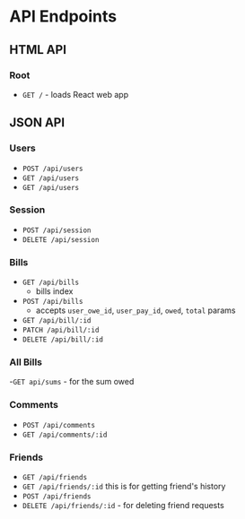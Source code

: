 # API Endpoints

## HTML API

### Root

- `GET /` - loads React web app

## JSON API

### Users

- `POST /api/users`
- `GET /api/users`
- `GET /api/users`

### Session

- `POST /api/session`
- `DELETE /api/session`

### Bills

- `GET /api/bills`
  - bills index
- `POST /api/bills`
  - accepts `user_owe_id`, `user_pay_id`, `owed`, `total` params
- `GET /api/bill/:id`
- `PATCH /api/bill/:id`
- `DELETE /api/bill/:id`

### All Bills

-`GET api/sums` - for the sum owed


### Comments

- `POST /api/comments`
- `GET /api/comments/:id`

### Friends

- `GET /api/friends`
- `GET /api/friends/:id`  this is for getting friend's history
- `POST /api/friends`
- `DELETE /api/friends/:id` - for deleting friend requests
